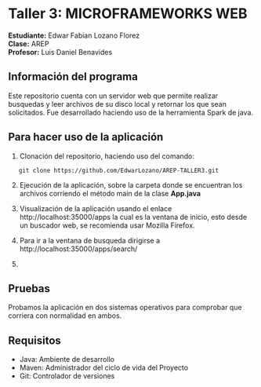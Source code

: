 # Taller 3: MICROFRAMEWORKS WEB

**Estudiante:** Edwar Fabian Lozano Florez  
**Clase:** AREP  
**Profesor:** Luis Daniel Benavides

## Información del programa 

Este repositorio cuenta con un servidor web que permite realizar busquedas y leer archivos de su disco local y retornar los que sean solicitados.
Fue desarrollado haciendo uso de la herramienta Spark de java.

## Para hacer uso de la aplicación 

1. Clonación del repositorio, haciendo uso del comando:
```
   git clone https://github.com/EdwarLozano/AREP-TALLER3.git
```
2. Ejecución de la aplicación, sobre la carpeta donde se encuentran los archivos corriendo el método main de la clase **App.java**

3. Visualización de la aplicación usando el enlace http://localhost:35000/apps la cual es la ventana de inicio, esto desde un buscador web, se recomienda usar Mozilla Firefox.

4. Para ir a la ventana de busqueda dirigirse a http://localhost:35000/apps/search/
5. 
## Pruebas 
Probamos la aplicación en dos sistemas operativos para comprobar que corriera con normalidad en ambos.

## Requisitos 
- Java: Ambiente de desarrollo
- Maven: Administrador del ciclo de vida del Proyecto
- Git: Controlador de versiones

